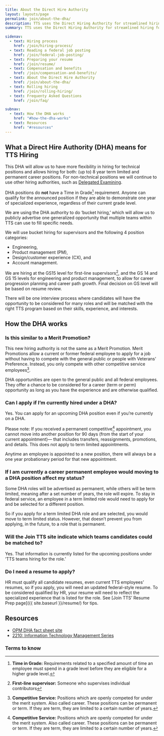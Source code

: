 ```yaml
---
title: About the Direct Hire Authority
layout: layouts/page
permalink: join/about-the-dha/
description: TTS uses the Direct Hiring Authority for streamlined hiring for technical positions. Learn more about eligibility and application tips.
summary: TTS uses the Direct Hiring Authority for streamlined hiring for technical positions. Learn more about eligibility and application tips.

sidenav:
  - text: Hiring process
    href: /join/hiring-process/
  - text: Reading a federal job posting
    href: /join/federal-job-posting/
  - text: Preparing your resume
    href: /join/resume/
  - text: Compensation and benefits
    href: /join/compensation-and-benefits/
  - text: About the Direct Hire Authority
    href: /join/about-the-dha/
  - text: Rolling hiring
    href: /join/rolling-hiring/
  - text: Frequenty Asked Questions
    href: /join/faq/

subnav:
  - text: How the DHA works
    href: "#how-the-dha-works"
  - text: Resources
    href: "#resources"
---
```



## What a Direct Hire Authority (DHA) means for TTS Hiring
This DHA will allow us to have more flexibility in hiring for technical positions and allows hiring for both: (up to) 8 year term limited and permanent career positions. For non-technical positions we will continue to use other hiring authorities, such as [Delegated Examining](https://handbook.tts.gsa.gov/hiring-staying-or-changing-jobs/hiring-authorities/).

DHA positions do **not** have a Time in Grade[^1] requirement. Anyone can qualify for the announced position if they are able to demonstrate one year of specialized experience, regardless of their current grade level. 

We are using the DHA authority to do ‘bucket hiring,’ which will allow us to publicly advertise one generalized opportunity that multiple teams within TTS can use to fill specific needs. 

We will use bucket hiring for supervisors and the following 4 position categories: 
- Engineering, 
- Product management (PM), 
- Design/customer experience (CX), and 
- Account management. 

We are hiring at the GS15 level for first-line supervisors[^2], and the GS 14 and GS 15 levels for engineering and product management, to allow for career progression planning and career path growth. Final decision on GS level will be based on resume review.

There will be one interview process where candidates will have the opportunity to be considered for many roles and will be matched with the right TTS program based on their skills, experience, and interests.

## How the DHA works
### Is this similar to a Merit Promotion?
This new hiring authority is not the same as a Merit Promotion. Merit Promotions allow a current or former federal employee to apply for a job without having to compete with the general public or people with Veterans' Preference. Instead, you only compete with other competitive service employees[^3].

DHA opportunities are open to the general public and all federal employees. They offer a chance to be considered for a career (term or perm) opportunity as long as you have the experience and are otherwise qualified.

### Can I apply if I’m currently hired under a DHA?
Yes. You can apply for an upcoming DHA position even if you’re currently on a DHA. 

Please note: If you received a permanent competitive[^3] appointment, you cannot move into another position for 90 days (from the start of your current appointment)— that includes transfers, reassignments, promotions, and details. This does not apply to term limited appointments. 

Anytime an employee is appointed to a new position, there will always be a one year probationary period for that new appointment. 

### If I am currently a career permanent employee would moving to a DHA position affect my status?
Some DHA roles will be advertised as permanent, while others will be term limited, meaning after a set number of years, the role will expire. To stay in federal service, an employee in a term limited role would need to apply for and be selected for a different position.

So if you apply for a term limited DHA role and are selected, you would move to term limited status. However, that doesn’t prevent you from applying, in the future, to a role that is permanent. 

### Will the Join TTS site indicate which teams candidates could be matched to?
Yes. That information is currently listed for the upcoming positions under ‘TTS teams hiring for the role.’

### Do I need a resume to apply?
HR must qualify all candidate resumes, even current TTS employees’ resumes, so if you apply, you will need an updated federal-style resume. To be considered qualified by HR, your resume will need to reflect the specialized experience that is listed for the role. See [Join TTS’ Resume Prep page]({{ site.baseurl }}/resume/) for tips.


## Resources
* [OPM DHA fact sheet site](https://www.opm.gov/policy-data-oversight/hiring-information/direct-hire-authority/#url=Fact-Sheet)
* [2210: Information Technology Management Series](https://www.opm.gov/policy-data-oversight/classification-qualifications/general-schedule-qualification-standards/0300/gs-2210-information-technology-management-series/)

### Terms to know

[^1]: **Time in Grade:** Requirements related to a specified amount of time an employee must spend in a grade level before they are eligible for a higher grade level.
[^2]: **First-line supervisor:** Someone who supervises individual contributors
[^3]: **Competitive Service:** Positions which are openly competed for under the merit system. Also called career. These positions can be permanent or term. If they are term, they are limited to a certain number of years.  
